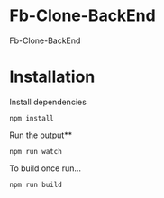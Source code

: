 # Fb-Clone-BackEnd
Fb-Clone-BackEnd


# Installation

Install dependencies 

```
npm install
```

Run the output**

```
npm run watch
```

To build once run...

```
npm run build
```
